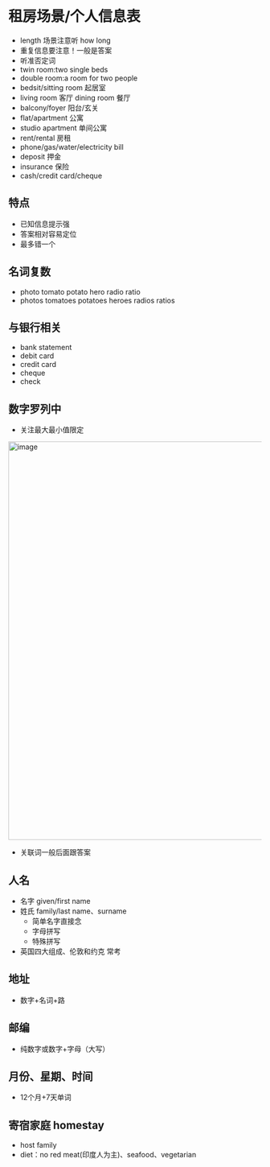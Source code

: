 # 租房场景/个人信息表

* length 场景注意听 how long
* 重复信息要注意！一般是答案
* 听准否定词
* twin room:two single beds
* double room:a room for two people
* bedsit/sitting room 起居室
* living room 客厅 dining room 餐厅
* balcony/foyer 阳台/玄关
* flat/apartment 公寓
* studio apartment 单间公寓
* rent/rental 房租
* phone/gas/water/electricity bill 
* deposit 押金
* insurance 保险
* cash/credit card/cheque 

## 特点

* 已知信息提示强
* 答案相对容易定位
* 最多错一个

## 名词复数

* photo tomato potato hero radio ratio
* photos tomatoes potatoes heroes radios ratios

## 与银行相关

* bank statement
* debit card
* credit card
* cheque
* check

## 数字罗列中

* 关注最大最小值限定

<img width="792" alt="image" src="https://user-images.githubusercontent.com/8426758/228565210-764fa708-83ae-42e2-a151-b00b9b39f999.png">

* 关联词一般后面跟答案

## 人名

* 名字 given/first name
* 姓氏 family/last name、surname
  * 简单名字直接念
  * 字母拼写
  * 特殊拼写
* 英国四大组成、伦敦和约克 常考

## 地址

* 数字+名词+路

## 邮编

* 纯数字或数字+字母（大写）

## 月份、星期、时间

* 12个月+7天单词

## 寄宿家庭 homestay

* host family
* diet：no red meat(印度人为主)、seafood、vegetarian

